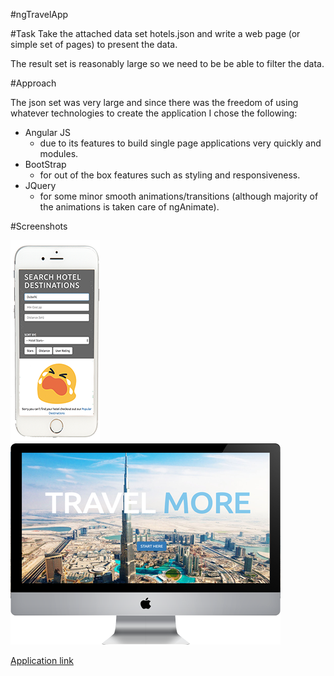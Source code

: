 #ngTravelApp

#Task
Take the attached data set hotels.json and write a web page (or simple set of pages) to present the data.

The result set is reasonably large so we need to be be able to filter the data.

#Approach

The json set was very large and since there was the freedom of using whatever technologies to create the application I chose the following:

* Angular JS
  * due to its features to build single page applications very quickly and modules.
* BootStrap
  * for out of the box features such as styling and responsiveness.
* JQuery
  * for some minor smooth animations/transitions (although majority of the animations is taken care of ngAnimate).

#Screenshots

![alt text](https://github.com/tejpal-sohal/ngTravelApp/blob/master/img/screen1.png "ngTravelApp")
![alt text](https://github.com/tejpal-sohal/ngTravelApp/blob/master/img/screen2.png "ngTravelApp")

[Application link](http://ngtravelmore.s3-website-eu-west-1.amazonaws.com)
